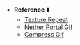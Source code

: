 - **Reference ⬇️**
  - [Texture Repeat](https://www.vecteezy.com/vector-art/46739946-pixel-green-background-symbolizing-foliage)
  - [Nether Portal Gif](https://www.reddit.com/r/Minecraft/comments/13idfgt/nether_portal_gif_i_got_it_from_the_game_files/)
  - [Compress Gif](https://ezgif.com/optimize)
